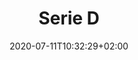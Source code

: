 ---
title: "Serie D"
date: 2020-07-11T10:32:29+02:00
foto: ""
giocatori:
- giocatori/troiano-riccardo/_index.md
- giocatori/fauri-stefano/_index.md
- giocatori/dellai-matteo/_index.md
- giocatori/savoia-fabio/_index.md
- giocatori/trivarelli-giacomo/_index.md
- giocatori/bertoluzza-davide/_index.md
- giocatori/tani-umberto/_index.md
- giocatori/valer-alberto/_index.md
- giocatori/lazzarotto-tommaso/_index.md
- giocatori/claus-christian/_index.md
- giocatori/perenzoni-stefano/_index.md
- giocatori/gambino-lorenzo/_index.md
- giocatori/bevilacqua-federico/_index.md
allenatori:
  - marco-rizzo-paoli
categorie: serie-d
stagioni: 2019-2020
---